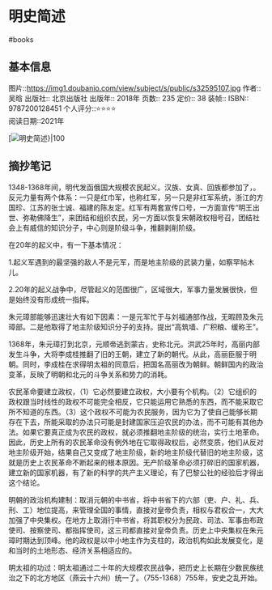 ---
---

# 明史简述
#books 
## 基本信息

图片::https://img1.doubanio.com/view/subject/s/public/s32595107.jpg 
作者:: 吴晗
出版社:: 北京出版社
出版年:: 2018年
页数:: 235
定价:: 38
装帧:: 
ISBN:: 9787200128451
个人评分::⭐⭐⭐⭐  
阅读日期::2021年

 [![明史简述}|100](https://img1.doubanio.com/view/subject/s/public/s32595107.jpg  )

## 摘抄笔记

1348-1368年间，明代发函俄国大规模农民起义。汉族、女真、回族都参加了，。反元力量有两个体系：一只是红巾军，也称红军，另一只是非红军系统，浙江的方国珍、江苏的张士诚、福建的陈友定。红军有两套宣传口号，一方面宣传“明王出世、弥勒佛降生”，来团结和组织农民，另一方面以恢复宋朝政权相号召，团结社会上有威信的知识分子，中心则是阶级斗争，推翻剥削阶级。

在20年的起义中，有一下基本情况：

1.起义军遇到的最坚强的敌人不是元军，而是地主阶级的武装力量，如察罕帖木儿。

2.20年的起义战争中，尽管起义的范围很广，区域很大，军事力量发展很快，但是始终没有形成统一指挥。

朱元璋部能够迅速壮大有如下因素：一是元军忙于与刘福通部作战，无暇顾及朱元璋部。二是他取得了地主阶级知识分子的支持。提出“高筑墙、广积粮、缓称王”。

1368年，朱元璋打到北京，元顺帝逃到蒙古，史称北元。洪武25年时，高丽内部发生斗争，大将李成桂推翻了旧的王朝，建立了新的朝代。从此，高丽臣服于明朝。同时，李成桂在求得明太祖的同意后，把国名高丽改为朝鲜。朝鲜国内的政治变革，反映了明朝和北元的斗争关系和势力的消耗。

农民革命要建立政权，（1）它必然要建立政权，大小要有个机构。（2）它组织的政权跟当时线性的政权不可能完全相反，它只能运用它熟悉的东西，而不能采取它所不知道的东西。（3）这个政权不可能为农民服务，因为它为了使自己能够长期存在下去，所能采取的办法只可能是封建国家压迫农民的办法，而不可能有其他办法。如果它要真正成为农民的政权，就必须推翻地主阶级的统治，实行土地革命。因此，历史上所有的农民革命没有例外地在它取得政权后，必然变质，他们从反对地主阶级开始，结果自己又变成了地主阶级，新的地主阶级代替旧的地主阶级，这就是历史上农民革命不断起来的根本原因。无产阶级革命必须打碎旧的国家机器，建立新的国家机器，有了新的科学的共产主义理论，有了巴黎公社的经验后才得出这个结论。

明朝的政治机构建制：取消元朝的中书省，将中书省下的六部（吏、户、礼、兵、刑、工）地位提高，来管理全国的事情，直接对皇帝负责，相权与君权合一，大大加强了中央集权。在地方上取消行中书省，将其职权分为民政、司法、军事由布政使司、按察使司、都指挥使司，这三司都直接对皇帝负责。历史上中央集权在朱元璋时期达到顶峰。他的政权是以中小地主作为支柱的，政治机构如此发展变化，是和当时的土地形态、经济关系相适应的。

明太祖的功过：明太祖通过二十年的大规模农民战争，把历史上长期在少数民族统治之下的北方地区（燕云十六州）统一了。（755-1368）755年，安史之乱开始。